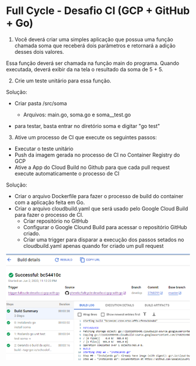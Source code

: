 # Full Cycle - Desafio CI (GCP + GitHub + Go)



1) Você deverá criar uma simples aplicação que possua uma função  chamada soma que receberá dois parâmetros e retornará a adição desses  dois valores.

Essa função deverá ser chamada na função main do programa. Quando  executada, deverá exibir da na tela o resultado da soma de 5 + 5.

2) Crie um teste unitário para essa função.

Solução:

- Criar pasta /src/soma
  - Arquivos: main.go, soma.go e soma__test.go

- para testar, basta entrar no diretório soma e digitar "go test"



3) Ative um processo de CI que execute os seguintes passos:

- Executar o teste unitário
- Push da imagem gerada no processo de CI no Container Registry do GCP
- Ative a App do Cloud Build no Github para que cada pull request execute automaticamente o processo de CI

Solução:

- Criar o arquivo Dockerfile para fazer o processo de build do container com a aplicação feita em Go.
- Criar o arquivo cloudbuild.yaml que será usado pelo Google Cloud Build para fazer o processo de CI.
  - Criar repositório no GitHub
  - Configurar o Google Clound Build para acessar o repositório GitHub criado.
  - Criar uma trigger para disparar a execução dos passos setados no cloudbuild.yaml apenas quando for criado um pull request



![image-20200602233609534](.\img\image-20200602233609534.png)